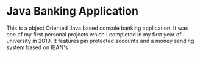 # Java Banking Application
This is a object Oriented Java based console banking application. It was one of my first personal projects which I completed in my first year of university in 2019.
It features pin protected accounts and a money sending system based on IBAN's
